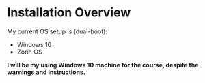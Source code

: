 # Installation Overview

My current OS setup is (dual-boot):

- Windows 10
- Zorin OS

**I will be my using Windows 10 machine for the course, despite the warnings and instructions.**
